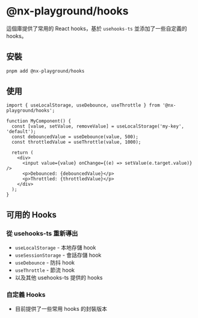 # @nx-playground/hooks

這個庫提供了常用的 React hooks，基於 `usehooks-ts` 並添加了一些自定義的 hooks。

## 安裝

```bash
pnpm add @nx-playground/hooks
```

## 使用

```tsx
import { useLocalStorage, useDebounce, useThrottle } from '@nx-playground/hooks';

function MyComponent() {
  const [value, setValue, removeValue] = useLocalStorage('my-key', 'default');
  const debouncedValue = useDebounce(value, 500);
  const throttledValue = useThrottle(value, 1000);

  return (
    <div>
      <input value={value} onChange={(e) => setValue(e.target.value)} />
      <p>Debounced: {debouncedValue}</p>
      <p>Throttled: {throttledValue}</p>
    </div>
  );
}
```

## 可用的 Hooks

### 從 usehooks-ts 重新導出

- `useLocalStorage` - 本地存儲 hook
- `useSessionStorage` - 會話存儲 hook
- `useDebounce` - 防抖 hook
- `useThrottle` - 節流 hook
- 以及其他 usehooks-ts 提供的 hooks

### 自定義 Hooks

- 目前提供了一些常用 hooks 的封裝版本
